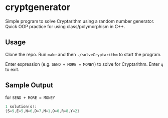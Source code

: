 # cryptgenerator

Simple program to solve Cryptarithm using a random number generator. Quick OOP practice for using class/polymorphism in C++. 

## Usage
Clone the repo. Run ```make``` and then ```./solveCryptarithm``` to start the program. 

Enter expression (e.g. ```SEND + MORE = MONEY```) to solve for Cryptarithm. Enter `q` to exit. 

## Sample Output

for ```SEND + MORE = MONEY```
```c++
1 solution(s): 
{S=9,E=5,N=6,D=7,M=1,O=0,R=8,Y=2}
```
